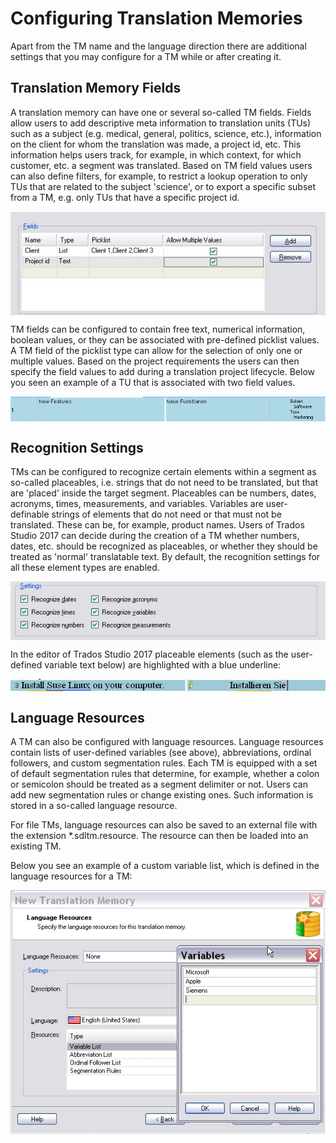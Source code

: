 Configuring Translation Memories
=====
Apart from the TM name and the language direction there are additional settings that you may configure for a TM while or after creating it.

Translation Memory Fields
----
A translation memory can have one or several so-called TM fields. Fields allow users to add descriptive meta information to translation units (TUs) such as a subject (e.g. medical, general, politics, science, etc.), information on the client for whom the translation was made, a project id, etc. This information helps users track, for example, in which context, for which customer, etc. a segment was translated. Based on TM field values users can also define filters, for example, to restrict a lookup operation to only TUs that are related to the subject 'science', or to export a specific subset from a TM, e.g. only TUs that have a specific project id.

<img style="display:block; " src="images/TmFields.jpg"/>

TM fields can be configured to contain free text, numerical information, boolean values, or they can be associated with pre-defined picklist values. A TM field of the picklist type can allow for the selection of only one or multiple values. Based on the project requirements the users can then specify the field values to add during a translation project lifecycle. Below you seen an example of a TU that is associated with two field values.

<img style="display:block; " src="images/TuInfo.jpg"/>

Recognition Settings
-----
TMs can be configured to recognize certain elements within a segment as so-called placeables, i.e. strings that do not need to be translated, but that are 'placed' inside the target segment. Placeables can be numbers, dates, acronyms, times, measurements, and variables. Variables are user-definable strings of elements that do not need or that must not be translated. These can be, for example, product names. Users of Trados Studio 2017 can decide during the creation of a TM whether numbers, dates, etc. should be recognized as placeables, or whether they should be treated as 'normal' translatable text. By default, the recognition settings for all these element types are enabled.

<img style="display:block; " src="images/RecognitionSettings.jpg"/>

In the editor of Trados Studio 2017 placeable elements (such as the user-defined variable text below) are highlighted with a blue underline:

<img style="display:block; " src="images/VariableExample.jpg"/>

Language Resources
-----
A TM can also be configured with language resources. Language resources contain lists of user-defined variables (see above), abbreviations, ordinal followers, and custom segmentation rules. Each TM is equipped with a set of default segmentation rules that determine, for example, whether a colon or semicolon should be treated as a segment delimiter or not. Users can add new segmentation rules or change existing ones. Such information is stored in a so-called language resource.

For file TMs, language resources can also be saved to an external file with the extension *.sdltm.resource. The resource can then be loaded into an existing TM.

Below you see an example of a custom variable list, which is defined in the language resources for a TM:

<img style="display:block; " src="images/Variables.jpg"/>